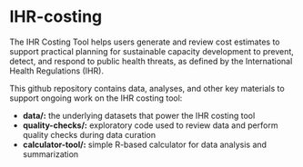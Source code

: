 # IHR-costing
The IHR Costing Tool helps users generate and review cost estimates to support practical planning for sustainable capacity development to prevent, detect, and respond to public health threats, as defined by the International Health Regulations (IHR).

This github repository contains data, analyses, and other key materials to support ongoing work on the IHR costing tool:

* **data/:** the underlying datasets that power the IHR costing tool
* **quality-checks/:** exploratory code used to review data and perform quality checks during data curation
* **calculator-tool/:** simple R-based calculator for data analysis and summarization
